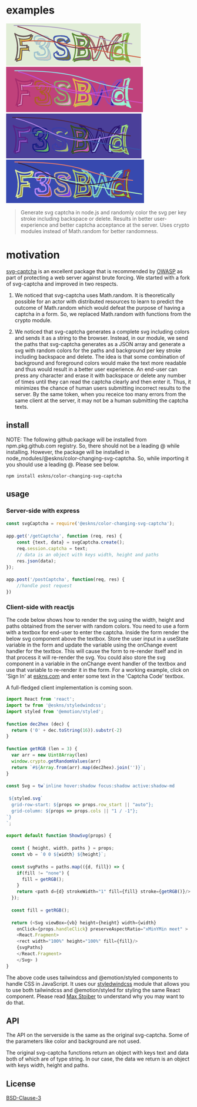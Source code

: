 # examples

![Example 1](media/image1.png)
![Example 2](media/image2.png)
![Example 3](media/image3.png)
![Example 4](media/image4.png)

> Generate svg captcha in node.js and randomly color the svg per key stroke including backspace or delete.
> Results in better user-experience and better captcha acceptance at the server.
> Uses crypto modules instead of Math.random for better randomness.

# motivation

[svg-captcha](https://github.com/produck/svg-captcha) is an excellent package that is recommended by [OWASP](https://cheatsheetseries.owasp.org/cheatsheets/Nodejs_Security_Cheat_Sheet.html#take-precautions-against-brute-forcing) 
as part of protecting a web server against brute forcing. We started with a fork of svg-captcha and improved in two respects.

1. We noticed that svg-captcha uses Math.random. It is theoretically possible for an actor 
with distributed resources to learn to predict the outcome of Math.random which would defeat 
the purpose of having a captcha in a form. So, we replaced Math.random with functions from the crypto module.

2. We noticed that svg-captcha generates a complete svg including colors and sends it as a string to the browser. Instead, 
in our module, we send the paths that svg-captcha generates as a JSON array and generate a svg with random colors for the paths and background 
per key stroke including backspace and delete. The idea is that some combination of background and foreground colors would 
make the text more readable and thus would result in a better user experience. An end-user can press any character 
and erase it with backspace or delete any number of times until they can read the captcha clearly and then enter it.
Thus, it minimizes the chance of human users submitting incorrect results to the server. By the same token, when you 
receice too many errors from the same client at the server, it may not be a human submitting the captcha texts.

## install

NOTE: The following github package will be installed from npm.pkg.github.com registry. So, there should not be a leading @ while installing. 
However, the package will be installed in node_modules/@eskns/color-changing-svg-captcha. 
So, while importing it you should use a leading @. Please see below. 

```
npm install eskns/color-changing-svg-captcha
```

## usage

### Server-side with express
```Javascript
const svgCaptcha = require('@eskns/color-changing-svg-captcha');

app.get('/getCaptcha', function (req, res) {
	const {text, data} = svgCaptcha.create();
	req.session.captcha = text;
	// data is an object with keys width, height and paths	
    res.json(data);
});

app.post('/postCaptcha', function(req, res) {
	//handle post request
})
```
### Client-side with reactjs

The code below shows how to render the svg using the width, height and paths obtained from the server with random colors.
You need to use a form with a textbox for end-user to enter the captcha. Inside the form render the below svg component above the textbox.
Store the user input in a useState variable in the form and update the variable using the onChange event handler for the textbox.
This will cause the form to re-render itself and in that process it will re-render the svg. You could also store the svg component 
in a variable in the onChange event handler of the textbox and use that variable to re-render it in the form. 
For a working example, click on 'Sign In' at [eskns.com](https://eskns.com) and enter some text in the 'Captcha Code' textbox.

A full-fledged client implementation is coming soon.

``` Javascript
import React from 'react';
import tw from '@eskns/styledwindcss';
import styled from '@emotion/styled';

function dec2hex (dec) {
  return ('0' + dec.toString(16)).substr(-2)
}

function getRGB (len = 3) {
  var arr = new Uint8Array(len)
  window.crypto.getRandomValues(arr)
  return `#${Array.from(arr).map(dec2hex).join('')}`;
}

const Svg = tw`inline hover:shadow focus:shadow active:shadow-md

 ${styled.svg`
  grid-row-start: ${props => props.row_start || "auto"};
  grid-column: ${props => props.cols || "1 / -1"};
`}
`;

export default function ShowSvg(props) {

  const { height, width, paths } = props;
  const vb = `0 0 ${width} ${height}`;

  const svgPaths = paths.map(({d, fill}) => {
    if(fill != "none") {
      fill = getRGB();
    }
    return <path d={d} strokeWidth="1" fill={fill} stroke={getRGB()}/>
  });

  const fill = getRGB();

  return (<Svg viewBox={vb} height={height} width={width}
    onClick={props.handleClick} preserveAspectRatio="xMinYMin meet" >
    <React.Fragment>
    <rect width="100%" height="100%" fill={fill}/>
    {svgPaths}
    </React.Fragment>
    </Svg> )
}

```

The above code uses tailwindcss and @emotion/styled components to handle CSS in JavaScript. It uses our [styledwindcss](https://github.com/eskns/styledwindcss)
module that allows you to use both tailwindcss and @emotion/styled for styling the same React component. Please read [Max Stoiber](https://mxstbr.com/thoughts/tailwind) to understand why you may want to do that.

## API

The API on the serverside is the same as the original svg-captcha. Some of the parameters like color and background are not used. 

The original svg-captcha functions return an object with keys text and data both of which are of type string. In our case, the data
we return is an object with keys width, height and paths.

## License
[BSD-Clause-3](LICENSE.md)
